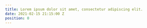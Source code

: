 ```yaml
---
title: Lorem ipsum dolor sit amet, consectetur adipiscing elit.
date: 2021-02-15 21:15:00 Z
position: 0
---
```


